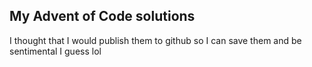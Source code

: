 ## My Advent of Code solutions

I thought that I would publish them to github so I can save them and be sentimental I guess lol

